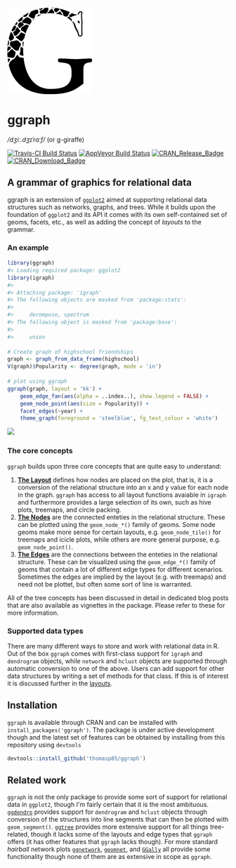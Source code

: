 
<!-- README.md is generated from README.Rmd. Please edit that file -->
![ggraph logo](inst/ggraph.png)

ggraph
======

*/dʒiː.dʒɪˈrɑːf/* (or g-giraffe)

[![Travis-CI Build Status](https://travis-ci.org/thomasp85/ggraph.svg?branch=master)](https://travis-ci.org/thomasp85/ggraph) [![AppVeyor Build Status](https://ci.appveyor.com/api/projects/status/github/thomasp85/ggraph?branch=master&svg=true)](https://ci.appveyor.com/project/thomasp85/ggraph) [![CRAN\_Release\_Badge](http://www.r-pkg.org/badges/version-ago/ggraph)](https://CRAN.R-project.org/package=ggraph) [![CRAN\_Download\_Badge](http://cranlogs.r-pkg.org/badges/ggraph)](https://CRAN.R-project.org/package=ggraph)

A grammar of graphics for relational data
-----------------------------------------

ggraph is an extension of [`ggplot2`](http://ggplot2.tidyverse.org) aimed at supporting relational data structures such as networks, graphs, and trees. While it builds upon the foundation of `ggplot2` and its API it comes with its own self-contained set of geoms, facets, etc., as well as adding the concept of *layouts* to the grammar.

### An example

``` r
library(ggraph)
#> Loading required package: ggplot2
library(igraph)
#> 
#> Attaching package: 'igraph'
#> The following objects are masked from 'package:stats':
#> 
#>     decompose, spectrum
#> The following object is masked from 'package:base':
#> 
#>     union

# Create graph of highschool friendships
graph <- graph_from_data_frame(highschool)
V(graph)$Popularity <- degree(graph, mode = 'in')

# plot using ggraph
ggraph(graph, layout = 'kk') + 
    geom_edge_fan(aes(alpha = ..index..), show.legend = FALSE) + 
    geom_node_point(aes(size = Popularity)) + 
    facet_edges(~year) + 
    theme_graph(foreground = 'steelblue', fg_text_colour = 'white')
```

![](README-unnamed-chunk-2-1.png)

### The core concepts

`ggraph` builds upon three core concepts that are quite easy to understand:

1.  [**The Layout**](http://www.data-imaginist.com/2017/ggraph-introduction-layouts/) defines how nodes are placed on the plot, that is, it is a conversion of the relational structure into an x and y value for each node in the graph. `ggraph` has access to all layout functions avaiable in `igraph` and furthermore provides a large selection of its own, such as hive plots, treemaps, and circle packing.
2.  [**The Nodes**](http://www.data-imaginist.com/2017/ggraph-introduction-nodes/) are the connected enteties in the relational structure. These can be plotted using the `geom_node_*()` family of geoms. Some node geoms make more sense for certain layouts, e.g. `geom_node_tile()` for treemaps and icicle plots, while others are more general purpose, e.g. `geom_node_point()`.
3.  [**The Edges**](http://www.data-imaginist.com/2017/ggraph-introduction-edges/) are the connections between the enteties in the relational structure. These can be visualized using the `geom_edge_*()` family of geoms that contain a lot of different edge types for different scenarios. Sometimes the edges are implied by the layout (e.g. with treemaps) and need not be plottet, but often some sort of line is warranted.

All of the tree concepts has been discussed in detail in dedicated blog posts that are also available as vignettes in the package. Please refer to these for more information.

### Supported data types

There are many different ways to store and work with relational data in R. Out of the box `ggraph` comes with first-class support for `igraph` and `dendrogram` objects, while `network` and `hclust` objects are supported through automatic conversion to one of the above. Users can add support for other data structures by writing a set of methods for that class. If this is of interest it is discussed further in the [layouts](http://www.data-imaginist.com/2017/ggraph-introduction-layouts/).

Installation
------------

`ggraph` is available through CRAN and can be installed with `install_packages('ggraph')`. The package is under active development though and the latest set of features can be obtained by installing from this repository using `devtools`

``` r
devtools::install_github('thomasp85/ggraph')
```

Related work
------------

`ggraph` is not the only package to provide some sort of support for relational data in `ggplot2`, though I'm fairly certain that it is the most ambituous. [`ggdendro`](https://CRAN.R-project.org/package=ggdendro) provides support for `dendrogram` and `hclust` objects through conversion of the structures into line segments that can then be plotted with `geom_segment()`. [`ggtree`](http://bioconductor.org/packages/ggtree/) provides more extensive support for all things tree-related, though it lacks some of the layouts and edge types that `ggraph` offers (it has other features that `ggraph` lacks though). For more standard *hairball* network plots [`ggnetwork`](https://CRAN.R-project.org/package=ggnetwork), [`geomnet`](https://CRAN.R-project.org/package=geomnet), and [`GGally`](https://CRAN.R-project.org/package=GGally) all provide some functionality though none of them are as extensive in scope as `ggraph`.
